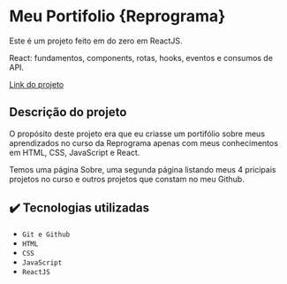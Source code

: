 # Meu Portifolio {Reprograma}
Este é um projeto feito em do zero em ReactJS.

React: fundamentos, components, rotas, hooks, eventos e consumos de API.


[Link do projeto]()


## Descrição do projeto
O propósito deste projeto era que eu criasse um portifólio sobre meus aprendizados no curso da Reprograma apenas com meus conhecimentos em HTML, CSS, JavaScript e React.

Temos uma página Sobre, uma segunda página listando meus 
4 pricipais projetos no curso e outros projetos que constam
no meu Github.


## ✔️ Tecnologias utilizadas

* ``Git e Github``
* ``HTML``
* ``CSS``
* ``JavaScript``
* ``ReactJS``